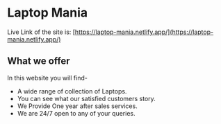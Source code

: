 # Laptop Mania

Live Link of the site is:
[https://laptop-mania.netlify.app/](https://laptop-mania.netlify.app/)

## What we offer
In this website you will find-
* A wide range of collection of Laptops.
* You can see what our satisfied customers story.
* We Provide One year after sales services.
* We are 24/7 open to any of your queries.

